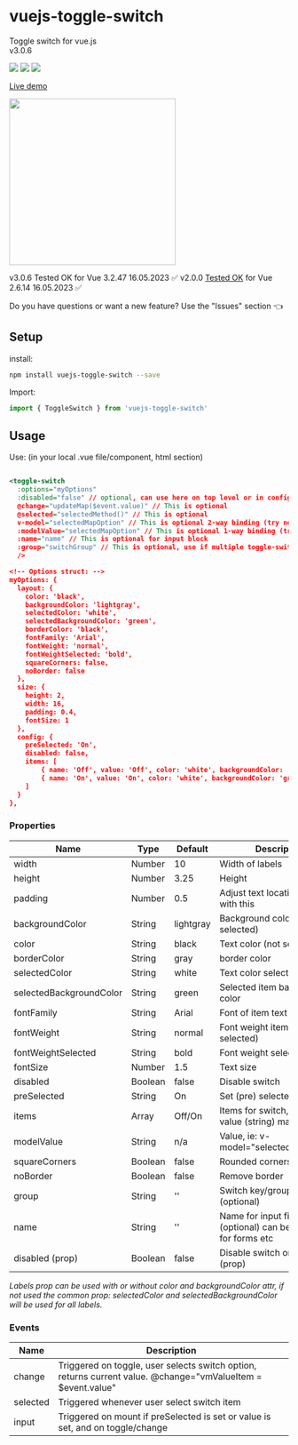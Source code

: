 # vuejs-toggle-switch
Toggle switch for vue.js <br>
v3.0.6

<img src="https://img.shields.io/badge/license-MIT-green.svg" /> <img src="https://img.shields.io/badge/dependencies-0-brightgreen.svg" /> <img src="https://img.shields.io/badge/bugs-0-red.svg" />

[Live demo](http://softwarefun.no/#/toggleswitch) 
<br>

<img src="http://softwarefun.no/demo_toggle_switch.png" height="300">

v3.0.6 Tested OK for Vue 3.2.47 16.05.2023 :white_check_mark:
v2.0.0 [Tested OK](http://softwarefun.no/#/toggleswitch) for Vue 2.6.14 16.05.2023 :white_check_mark:

Do you have questions or want a new feature? Use the "Issues" section :point_left:

## Setup
install:
```bash
npm install vuejs-toggle-switch --save
```

Import:
```javascript
import { ToggleSwitch } from 'vuejs-toggle-switch'
```
## Usage
Use: (in your local .vue file/component, html section)

```xml

<toggle-switch
  :options="myOptions"
  :disabled="false" // optional, can use here on top level or in config section
  @change="updateMap($event.value)" // This is optional
  @selected="selectedMethod()" // This is optional
  v-model="selectedMapOption" // This is optional 2-way binding (try not to use both 1-way and 2-way)
  :modelValue="selectedMapOption" // This is optional 1-way binding (try not to use both 1-way and 2-way)
  :name="name" // This is optional for input block
  :group="switchGroup" // This is optional, use if multiple toggle-switch on same page with same label names
  /> 

<!-- Options struct: -->
myOptions: {
  layout: {
    color: 'black',
    backgroundColor: 'lightgray',
    selectedColor: 'white',
    selectedBackgroundColor: 'green',
    borderColor: 'black',
    fontFamily: 'Arial',
    fontWeight: 'normal',
    fontWeightSelected: 'bold',
    squareCorners: false,
    noBorder: false
  },
  size: {
    height: 2,
    width: 16,
    padding: 0.4,
    fontSize: 1
  },
  config: {
    preSelected: 'On',
    disabled: false,
    items: [
        { name: 'Off', value: 'Off', color: 'white', backgroundColor: 'red' },
        { name: 'On', value: 'On', color: 'white', backgroundColor: 'green' }
    ]
  }
},
```

### Properties

| Name            | Type              | Default     | Description                        |
| ---             | ---               | ---         | ---                                |
| width           | Number            | 10          | Width of labels |
| height          | Number            | 3.25        | Height |
| padding         | Number            | 0.5         | Adjust text location in item with this |
| backgroundColor | String            | lightgray   | Background color (not selected) |
| color           | String            | black       | Text color (not selected)|
| borderColor     | String            | gray        | border color |
| selectedColor   | String            | white       | Text color selected item |
| selectedBackgroundColor | String    | green       | Selected item background color |
| fontFamily      | String            | Arial       | Font of item text |
| fontWeight      | String            | normal      | Font weight item (not selected) |
| fontWeightSelected      | String    | bold        | Font weight selected item |
| fontSize        | Number            | 1.5         | Text size |
| disabled        | Boolean           | false       | Disable switch |
| preSelected     | String            | On          | Set (pre) selected item |
| items           | Array             | Off/On      | Items for switch, name and value (string) mandatory |
| modelValue      | String            | n/a         | Value, ie: v-model="selectedMapOption" |
| squareCorners   | Boolean           | false       | Rounded corners of switch |
| noBorder        | Boolean           | false       | Remove border |
| group           | String            | ''          | Switch key/group name (optional) |
| name            | String            | ''          | Name for input field (optional) can be used as ref for forms etc |
| disabled (prop) | Boolean           | false       | Disable switch on top level (prop) |

<i>Labels prop can be used with or without color and backgroundColor attr, if not used the common prop: 
selectedColor and selectedBackgroundColor will be used for all labels.</i>

### Events

| Name   | Description              |
| ---    | ---                      |
| change | Triggered on toggle, user selects switch option, returns current value. @change="vmValueItem = $event.value" |
| selected | Triggered whenever user select switch item |
| input | Triggered on mount if preSelected is set or value is set, and on toggle/change |

[0]: https://img.shields.io/badge/license-MIT-green.svg
[1]: https://github.com/larsmars/vuejs-toggle-switch/blob/master/LICENSE
[2]: https://img.shields.io/badge/updated-february%202018-brightgreen.svg
[3]: https://img.shields.io/badge/dependencies-1-brightgreen.svg
[4]: https://img.shields.io/badge/npm-v1.0.11-blue.svg
[5]: https://img.shields.io/badge/bugs-0-red.svg
[98]: https://www.npmjs.org/package/vuejs-toggle-switch
[99]: https://github.com/larsmars/vuejs-toggle-switch
